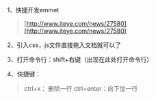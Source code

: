 1、快捷开发emmet

> [http://www.iteye.com/news/27580](http://www.iteye.com/news/27580)

2、引入css，js文件直接拖入文档就可以了

3、打开命令行：shift+右键（出现在此处打开命令行）

4、快捷键：

> ctrl+x： 删除一行 ctrl+enter：向下加一行